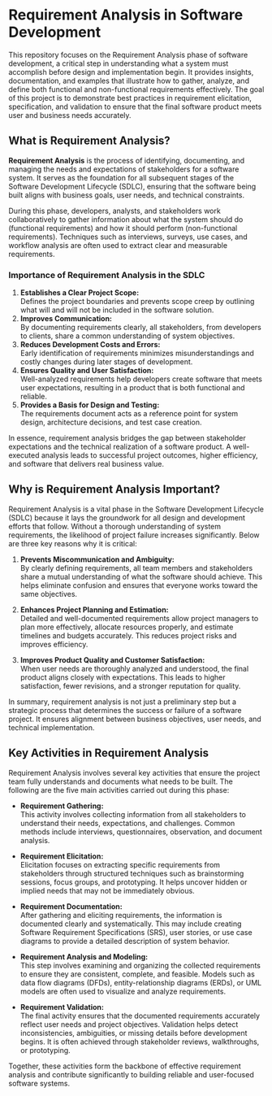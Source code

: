 # Requirement Analysis in Software Development

This repository focuses on the Requirement Analysis phase of software development, a critical step in understanding what a system must accomplish before design and implementation begin.
It provides insights, documentation, and examples that illustrate how to gather, analyze, and define both functional and non-functional requirements effectively.
The goal of this project is to demonstrate best practices in requirement elicitation, specification, and validation to ensure that the final software product meets user and business needs accurately.

## What is Requirement Analysis?

**Requirement Analysis** is the process of identifying, documenting, and managing the needs and expectations of stakeholders for a software system. It serves as the foundation for all subsequent stages of the Software Development Lifecycle (SDLC), ensuring that the software being built aligns with business goals, user needs, and technical constraints.

During this phase, developers, analysts, and stakeholders work collaboratively to gather information about what the system should do (functional requirements) and how it should perform (non-functional requirements). Techniques such as interviews, surveys, use cases, and workflow analysis are often used to extract clear and measurable requirements.

### Importance of Requirement Analysis in the SDLC

1. **Establishes a Clear Project Scope:**  
   Defines the project boundaries and prevents scope creep by outlining what will and will not be included in the software solution.
2. **Improves Communication:**  
   By documenting requirements clearly, all stakeholders, from developers to clients, share a common understanding of system objectives.
3. **Reduces Development Costs and Errors:**  
   Early identification of requirements minimizes misunderstandings and costly changes during later stages of development.
4. **Ensures Quality and User Satisfaction:**  
   Well-analyzed requirements help developers create software that meets user expectations, resulting in a product that is both functional and reliable.
5. **Provides a Basis for Design and Testing:**  
   The requirements document acts as a reference point for system design, architecture decisions, and test case creation.

In essence, requirement analysis bridges the gap between stakeholder expectations and the technical realization of a software product. A well-executed analysis leads to successful project outcomes, higher efficiency, and software that delivers real business value.

## Why is Requirement Analysis Important?

Requirement Analysis is a vital phase in the Software Development Lifecycle (SDLC) because it lays the groundwork for all design and development efforts that follow. Without a thorough understanding of system requirements, the likelihood of project failure increases significantly. Below are three key reasons why it is critical:

1. **Prevents Miscommunication and Ambiguity:**  
   By clearly defining requirements, all team members and stakeholders share a mutual understanding of what the software should achieve. This helps eliminate confusion and ensures that everyone works toward the same objectives.

2. **Enhances Project Planning and Estimation:**  
   Detailed and well-documented requirements allow project managers to plan more effectively, allocate resources properly, and estimate timelines and budgets accurately. This reduces project risks and improves efficiency.

3. **Improves Product Quality and Customer Satisfaction:**  
   When user needs are thoroughly analyzed and understood, the final product aligns closely with expectations. This leads to higher satisfaction, fewer revisions, and a stronger reputation for quality.

In summary, requirement analysis is not just a preliminary step but a strategic process that determines the success or failure of a software project. It ensures alignment between business objectives, user needs, and technical implementation.

## Key Activities in Requirement Analysis

Requirement Analysis involves several key activities that ensure the project team fully understands and documents what needs to be built. The following are the five main activities carried out during this phase:

- **Requirement Gathering:**  
  This activity involves collecting information from all stakeholders to understand their needs, expectations, and challenges. Common methods include interviews, questionnaires, observation, and document analysis.

- **Requirement Elicitation:**  
  Elicitation focuses on extracting specific requirements from stakeholders through structured techniques such as brainstorming sessions, focus groups, and prototyping. It helps uncover hidden or implied needs that may not be immediately obvious.

- **Requirement Documentation:**  
  After gathering and eliciting requirements, the information is documented clearly and systematically. This may include creating Software Requirement Specifications (SRS), user stories, or use case diagrams to provide a detailed description of system behavior.

- **Requirement Analysis and Modeling:**  
  This step involves examining and organizing the collected requirements to ensure they are consistent, complete, and feasible. Models such as data flow diagrams (DFDs), entity-relationship diagrams (ERDs), or UML models are often used to visualize and analyze requirements.

- **Requirement Validation:**  
  The final activity ensures that the documented requirements accurately reflect user needs and project objectives. Validation helps detect inconsistencies, ambiguities, or missing details before development begins. It is often achieved through stakeholder reviews, walkthroughs, or prototyping.

Together, these activities form the backbone of effective requirement analysis and contribute significantly to building reliable and user-focused software systems.

